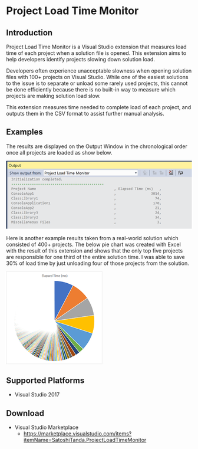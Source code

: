 Project Load Time Monitor
==========================

Introduction
-------------

Project Load Time Monitor is a Visual Studio extension that measures load time of each project when a solution file is opened. This extension aims to help developers identify projects slowing down solution load.

Developers often experience unacceptable slowness when opening solution files with 100+ projects on Visual Studio. While one of the easiest solutions to the issue is to separate or unload some rarely used projects, this cannot be done efficiently because there is no built-in way to measure which projects are making solution load slow.

This extension measures time needed to complete load of each project, and outputs them in the CSV format to assist further manual analysis.


Examples
---------

The results are displayed on the Output Window in the chronological order once all projects are loaded as show below.

![OutputWindow](/Images/ExampleOutput.png)

Here is another example results taken from a real-world solution which consisted of 400+ projects. The below pie chart was created with Excel with the result of this extension and shows that the only top five projects are responsible for one third of the entire solution time. I was able to save 30% of load time by just unloading four of those projects from the solution.

![SlowProjects](/Images/SlowProjects.png)


Supported Platforms
--------------------
- Visual Studio 2017


Download
---------

- Visual Studio Marketplace
  - https://marketplace.visualstudio.com/items?itemName=SatoshiTanda.ProjectLoadTimeMonitor
